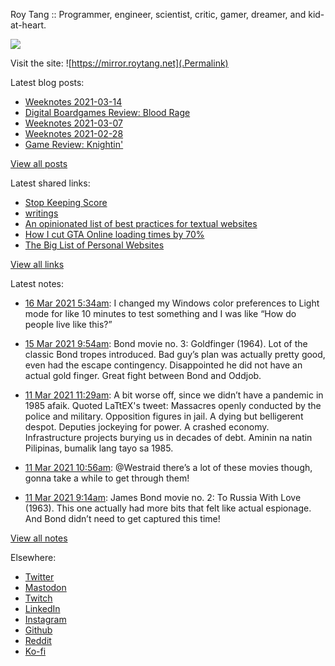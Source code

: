 Roy Tang :: Programmer, engineer, scientist, critic, gamer, dreamer, and kid-at-heart.

![](https://roytang.net/img/profile.jpg)

Visit the site: ![https://mirror.roytang.net](.Permalink)

Latest blog posts:
    

- [Weeknotes 2021-03-14](https://mirror.roytang.net/2021/03/weeknotes-2021-03-14/)
- [Digital Boardgames Review: Blood Rage](https://mirror.roytang.net/2021/03/digital-boardgames-review-blood-rage/)
- [Weeknotes 2021-03-07](https://mirror.roytang.net/2021/03/weeknotes-2021-03-07/)
- [Weeknotes 2021-02-28](https://mirror.roytang.net/2021/02/weeknotes-2021-02-28/)
- [Game Review: Knightin&#39;](https://mirror.roytang.net/2021/02/game-review-knightin/)

[View all posts](https://mirror.roytang.net/blog)

Latest shared links:
    

- [Stop Keeping Score](https://mirror.roytang.net/2021/03/stop-keeping-score/)
- [writings](https://mirror.roytang.net/2021/03/writings/)
- [An opinionated list of best practices for textual websites](https://mirror.roytang.net/2021/03/an-opinionated-list-of-best-practices-for-textual-websites/)
- [How I cut GTA Online loading times by 70%](https://mirror.roytang.net/2021/03/how-i-cut-gta-online-loading-times-by-70/)
- [The Big List of Personal Websites](https://mirror.roytang.net/2021/02/the-big-list-of-personal-websites/)

[View all links](https://mirror.roytang.net/links)

Latest notes:
    

- [16 Mar 2021 5:34am](https://mirror.roytang.net/2021/03/4d1fb5fa3502d4df0ff4f70f9891a7c3/): I changed my Windows color preferences to Light mode for like 10 minutes to test something and I was like &ldquo;How do people live like this?&rdquo;
- [15 Mar 2021 9:54am](https://mirror.roytang.net/2021/03/273eae12d668c24135d4db358511c9d4/): Bond movie no. 3: Goldfinger (1964). Lot of the classic Bond tropes introduced. Bad guy&rsquo;s plan was actually pretty good, even had the escape contingency. Disappointed he did not have an actual gold finger. Great fight between Bond and Oddjob.
- [11 Mar 2021 11:29am](https://mirror.roytang.net/2021/03/1369973843050164226/): A bit worse off, since we didn&rsquo;t have a pandemic in 1985 afaik.
Quoted LaTtEX&#39;s tweet:   Massacres openly conducted by the police and military. Opposition figures in jail. A dying but belligerent despot. Deputies jockeying for power. A crashed economy. Infrastructure projects burying us in decades of debt.
Aminin na natin Pilipinas, bumalik lang tayo sa 1985.
 
- [11 Mar 2021 10:56am](https://mirror.roytang.net/2021/03/1369965501107998720/): @Westraid there’s a lot of these movies though, gonna take a while to get through them!
- [11 Mar 2021 9:14am](https://mirror.roytang.net/2021/03/096b7c67797c165b01283d0c7cd6c016/): James Bond movie no. 2: To Russia With Love (1963). This one actually had more bits that felt like actual espionage. And Bond didn&rsquo;t need to get captured this time!

[View all notes](https://mirror.roytang.net/notes)

Elsewhere:

- [Twitter](https://twitter.com/roytang)
- [Mastodon](https://mastodon.technology/@roytang)
- [Twitch](https://twitch.tv/twitchyroy)
- [LinkedIn](https://www.linkedin.com/in/roytang)
- [Instagram](https://instagram.com/roytang0400)
- [Github](https://github.com/roytang)
- [Reddit](https://reddit.com/u/hungryroy)
- [Ko-fi](https://ko-fi.com/roytang)